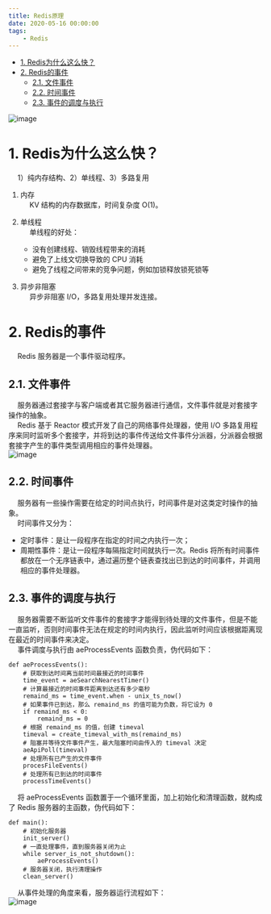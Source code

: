 ```yaml
---
title: Redis原理
date: 2020-05-16 00:00:00
tags:
    - Redis
---
```


<!-- TOC -->

- [1. Redis为什么这么快？](#1-redis为什么这么快)
- [2. Redis的事件](#2-redis的事件)
    - [2.1. 文件事件](#21-文件事件)
    - [2.2. 时间事件](#22-时间事件)
    - [2.3. 事件的调度与执行](#23-事件的调度与执行)

<!-- /TOC -->

![image](https://gitee.com/wt1814/pic-host/raw/master/images/microService/Redis/redis-55.png)  


# 1. Redis为什么这么快？  
&emsp; 1）纯内存结构、2）单线程、3）多路复用  

1. 内存  
&emsp; KV 结构的内存数据库，时间复杂度 O(1)。  

2. 单线程  
    &emsp; 单线程的好处：   
    * 没有创建线程、销毁线程带来的消耗  
    * 避免了上线文切换导致的 CPU 消耗  
    * 避免了线程之间带来的竞争问题，例如加锁释放锁死锁等 

3. 异步非阻塞  
&emsp; 异步非阻塞 I/O，多路复用处理并发连接。 

# 2. Redis的事件  
&emsp; Redis 服务器是一个事件驱动程序。  

## 2.1. 文件事件
&emsp; 服务器通过套接字与客户端或者其它服务器进行通信，文件事件就是对套接字操作的抽象。  
&emsp; Redis 基于 Reactor 模式开发了自己的网络事件处理器，使用 I/O 多路复用程序来同时监听多个套接字，并将到达的事件传送给文件事件分派器，分派器会根据套接字产生的事件类型调用相应的事件处理器。  
![image](https://gitee.com/wt1814/pic-host/raw/master/images/microService/Redis/redis-56.png)  

## 2.2. 时间事件
&emsp; 服务器有一些操作需要在给定的时间点执行，时间事件是对这类定时操作的抽象。  
&emsp; 时间事件又分为：  

* 定时事件：是让一段程序在指定的时间之内执行一次；  
* 周期性事件：是让一段程序每隔指定时间就执行一次。Redis 将所有时间事件都放在一个无序链表中，通过遍历整个链表查找出已到达的时间事件，并调用相应的事件处理器。  

## 2.3. 事件的调度与执行
&emsp; 服务器需要不断监听文件事件的套接字才能得到待处理的文件事件，但是不能一直监听，否则时间事件无法在规定的时间内执行，因此监听时间应该根据距离现在最近的时间事件来决定。  
&emsp; 事件调度与执行由 aeProcessEvents 函数负责，伪代码如下：  

```
def aeProcessEvents():
    # 获取到达时间离当前时间最接近的时间事件
    time_event = aeSearchNearestTimer()
    # 计算最接近的时间事件距离到达还有多少毫秒
    remaind_ms = time_event.when - unix_ts_now()
    # 如果事件已到达，那么 remaind_ms 的值可能为负数，将它设为 0
    if remaind_ms < 0:
        remaind_ms = 0
    # 根据 remaind_ms 的值，创建 timeval
    timeval = create_timeval_with_ms(remaind_ms)
    # 阻塞并等待文件事件产生，最大阻塞时间由传入的 timeval 决定
    aeApiPoll(timeval)
    # 处理所有已产生的文件事件
    procesFileEvents()
    # 处理所有已到达的时间事件
    processTimeEvents()
```
&emsp; 将 aeProcessEvents 函数置于一个循环里面，加上初始化和清理函数，就构成了 Redis 服务器的主函数，伪代码如下：  

```
def main():
    # 初始化服务器
    init_server()
    # 一直处理事件，直到服务器关闭为止
    while server_is_not_shutdown():
        aeProcessEvents()
    # 服务器关闭，执行清理操作
    clean_server()
```
&emsp; 从事件处理的角度来看，服务器运行流程如下：  
![image](https://gitee.com/wt1814/pic-host/raw/master/images/microService/Redis/redis-57.png)  

 





